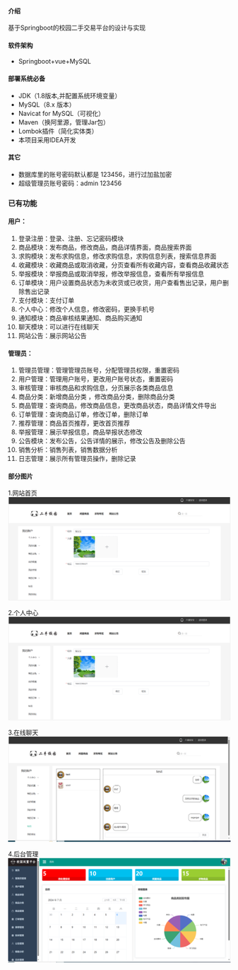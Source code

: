 #### 介绍
基于Springboot的校园二手交易平台的设计与实现

#### 软件架构
- Springboot+vue+MySQL

#### 部署系统必备
- JDK（1.8版本,并配置系统环境变量）
- MySQL（8.x 版本）
- Navicat for MySQL（可视化）
- Maven（换阿里源，管理Jar包）
- Lombok插件（简化实体类）
- 本项目采用IDEA开发
  
#### 其它
- 数据库里的账号密码默认都是 123456，进行过加盐加密
- 超级管理员账号密码：admin  123456

### 已有功能

#### 用户：
  1. 登录注册：登录、注册、忘记密码模块
  2. 商品模块：发布商品，修改商品，商品详情界面，商品搜索界面
  3. 求购模块：发布求购信息，修改求购信息，求购信息列表，搜索信息界面
  4. 收藏模块：收藏商品或取消收藏，分页查看所有收藏内容，查看商品收藏状态
  5. 举报模块：举报商品或取消举报，修改举报信息，查看所有举报信息
  6. 订单模块：用户设置商品状态为未收货或已收货，用户查看售出记录，用户删除售出记录
  7. 支付模块：支付订单
  8. 个人中心：修改个人信息，修改密码，更换手机号
  9. 通知模块：商品审核结果通知、商品购买通知
  10. 聊天模块：可以进行在线聊天
  11. 网站公告：展示网站公告

#### 管理员：
  1. 管理员管理：管理管理员账号，分配管理员权限，重置密码 
  2. 用户管理：管理用户账号，更改用户账号状态，重置密码
  3. 审核管理：审核商品和求购信息，分页展示各类商品信息
  4. 商品分类：新增商品分类 ，修改商品分类，删除商品分类
  5. 商品管理：查询商品，修改商品信息，更改商品状态，商品详情文件导出
  6. 订单管理：查询商品订单，修改订单，删除订单
  7. 推荐管理：商品首页推荐，更改首页推荐
  8. 举报管理：展示举报信息，商品举报状态修改
  9. 公告模块：发布公告，公告详情的展示，修改公告及删除公告
  10. 销售分析：销售列表，销售数据分析
  11. 日志管理：展示所有管理员操作，删除记录



  #### 部分图片
  1.网站首页
![image](https://github.com/kizaria/Backend-management/blob/master/images/%E4%B8%AA%E4%BA%BA%E4%B8%AD%E5%BF%83.png)
  
  2.个人中心
![image](https://github.com/kizaria/Backend-management/blob/master/images/%E4%B8%AA%E4%BA%BA%E4%B8%AD%E5%BF%83.png)
  
  3.在线聊天
![image](https://github.com/kizaria/Backend-management/blob/master/images/%E5%9C%A8%E7%BA%BF%E8%81%8A%E5%A4%A9.png)
  
  4.后台管理
![image](https://github.com/kizaria/Backend-management/blob/master/images/%E5%90%8E%E5%8F%B0%E7%AE%A1%E7%90%86.png)



